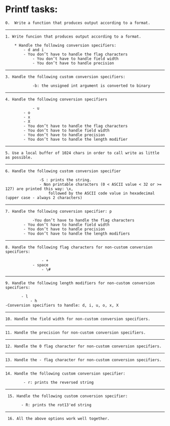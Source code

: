 # Printf tasks: #


	0.  Write a function that produces output according to a format.
<hr>


	1. Write funcion that produces output according to a format.

	   	* Handle the following conversion specifiers:
			- d and i
			- You don’t have to handle the flag characters
    			- You don’t have to handle field width
	    		- You don’t have to handle precision
<hr>


    3. Handle the following custom conversion specifiers:

        		-b: the unsigned int argument is converted to binary
<hr>



	4. Handle the following conversion specifiers

	    		- u
			- o
			- x
			- X
			- You don’t have to handle the flag characters
			- You don’t have to handle field width
			- You don’t have to handle precision
			- You don’t have to handle the length modifier
<hr>


	5. Use a local buffer of 1024 chars in order to call write as little as possible.
<hr>



	6. Handle the following custom conversion specifier

	         	   -S : prints the string.
	    	 	   - Non printable characters (0 < ASCII value < 32 or >= 127) are printed this way: \x, 
	            	   followed by the ASCII code value in hexadecimal (upper case - always 2 characters)
<hr>



	7. Handle the following conversion specifier: p

	    		-You don’t have to handle the flag characters
			- You don’t have to handle field width
		 	- You don’t have to handle precision
		 	- You don’t have to handle the length modifiers
<hr>



    8. Handle the following flag characters for non-custom conversion specifiers:

       	      	 	- +
	      	 	- space
             	  	- \#

<hr>


	9. Handle the following length modifiers for non-custom conversion specifiers:

	       - l
               - h
	-Conversion specifiers to handle: d, i, u, o, x, X
<hr>


	10. Handle the field width for non-custom conversion specifiers.
<hr>



	11. Handle the precision for non-custom conversion specifiers.
<hr>



	12. Handle the 0 flag character for non-custom conversion specifiers.
<hr>



	13. Handle the - flag character for non-custom conversion specifiers.
<hr>



	14. Handle the following custom conversion specifier:

	        - r: prints the reversed string
<hr>



	 15. Handle the following custom conversion specifier:

	       - R: prints the rot13'ed string
<hr>


	 16. All the above options work well together.
